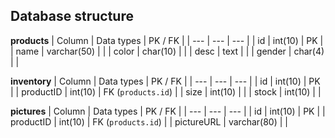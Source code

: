 ## Database structure

**products**
| Column | Data types | PK / FK |
| --- | --- | --- |
| id | int(10) | PK |
| name | varchar(50) | |
| color | char(10) | |
| desc | text | |
| gender | char(4) | |

**inventory**
| Column | Data types | PK / FK |
| --- | --- | --- |
| id | int(10) | PK |
| productID | int(10) | FK (`products.id`) |
| size | int(10) | |
| stock | int(10) | |

**pictures**
| Column | Data types | PK / FK |
| --- | --- | --- |
| id | int(10) | PK |
| productID | int(10) | FK (`products.id`) |
| pictureURL | varchar(80) | |
